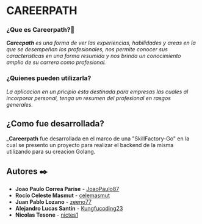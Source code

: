 # CAREERPATH

### ¿Que es Careerpath?🚀
_**Careepath** es una forma de ver las experiencias, habilidades y areas en la que se desempeñan los profesionales, nos permite conocer sus caracteristicas en una forma resumida y nos brinda un conocimiento amplio de su carrera como profesional._

### ¿Quienes pueden utilizarla?
_La aplicacion en un pricipio esta destinada para empresas las cuales al incorporar personal, tenga un resumen del profesional en rasgos generales._

## ¿Como fue desarrollada?
_**Careerpath** fue desarrollada en el marco de una "SkillFactory-Go" en la cual se presento un proyecto para realizar el backend de la misma utilizando para su creacion Golang.



## Autores ✒️

* **Joao Paulo Correa Parise** - [JoaoPaulo87](https://github.com/JoaoPaulo87)
* **Rocío Celeste Masmut** - [celemasmut](https://github.com/celemasmut)
* **Juan Pablo Lozano** - [zeeno77](https://github.com/zeeno77)
* **Alejandro Lucas Santin** - [Kungfucoding23](https://github.com/Kungfucoding23)
* **Nicolas Tesone** - [nictes1](https://github.com/nictes1)


